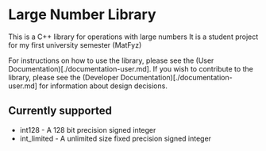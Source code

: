# Large Number Library
 
This is a C++ library for operations with large numbers
It is a student project for my first university semester (MatFyz)

For instructions on how to use the library, please see the (User Documentation)[./documentation-user.md].
If you wish to contribute to the library, please see the (Developer Documentation)[./documentation-user.md] for information about design decisions.

## Currently supported

- int128 - A 128 bit precision signed integer
- int_limited - A unlimited size fixed precision signed integer
